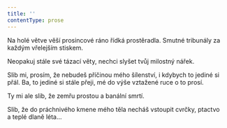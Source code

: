 ```yaml
---
title: ''
contentType: prose
---
```


<section>

Na holé větve věší prosincové ráno řídká prostěradla. Smutné tribunály za každým vřelejším stiskem.

Neopakuj stále své tázací věty, nechci slyšet tvůj milostný nářek.

Slib mi, prosím, že nebudeš příčinou mého šílenství, i kdybych to jediné si přál. Ba, to jediné si stále přeji, mé do výše vztažené ruce o to prosí.

Ty mi ale slib, že zemřu prostou a banální smrtí.

Slib, že do práchnivého kmene mého těla necháš vstoupit cvrčky, ptactvo a teplé dlaně léta…

</section>
